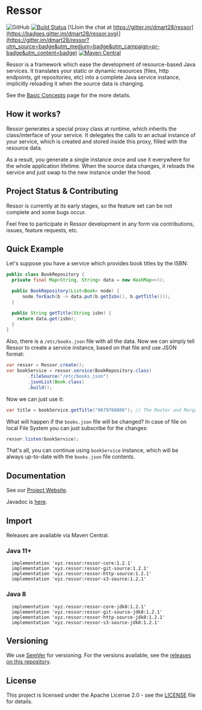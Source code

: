 # Ressor

![GitHub](https://img.shields.io/github/license/dmart28/ressor) [![Build Status](https://travis-ci.org/dmart28/ressor.svg?branch=develop)](https://travis-ci.org/dmart28/ressor) [![Join the chat at https://gitter.im/dmart28/ressor](https://badges.gitter.im/dmart28/ressor.svg)](https://gitter.im/dmart28/ressor?utm_source=badge&utm_medium=badge&utm_campaign=pr-badge&utm_content=badge) [![Maven Central](https://img.shields.io/maven-central/v/xyz.ressor/ressor-core.svg?label=Maven%20Central)](https://search.maven.org/search?q=g:%22xyz.ressor%22%20AND%20a:%22ressor-core%22)

Ressor is a framework which ease the development of resource-based Java services. It translates your static or dynamic resources (files, http endpoints, git repositories, etc) into a complete Java service instance, implicitly reloading it when the source data is changing.

See the <a href="https://docs.ressor.xyz/basic-concepts" target="_blank">Basic Concepts</a> page for the more details.

## How it works?

Ressor generates a special proxy class at runtime, which inherits the class/interface of your service. It delegates the calls to an actual instance of your service, which is created and stored inside this proxy, filled with the resource data.

As a result, you generate a single instance once and use it everywhere for the whole application lifetime. When the source data changes, it reloads the service and just swap to the new instance under the hood.

## Project Status & Contributing

Ressor is currently at its early stages, so the feature set can be not complete and some bugs occur.

Feel free to participate in Ressor development in any form via contributions, issues, feature requests, etc.

## Quick Example

Let's suppose you have a service which provides book titles by the ISBN:

```java
public class BookRepository {
  private final Map<String, String> data = new HashMap<>();

  public BookRepository(List<Book> node) {
      node.forEach(b -> data.put(b.getIsbn(), b.getTitle()));
  }

  public String getTitle(String isbn) {
    return data.get(isbn);
  }
}
```

Also, there is a `/etc/books.json` file with all the data. Now we can simply tell Ressor to create a service instance, based on that file and use JSON format:

```java
var ressor = Ressor.create();
var bookService = ressor.service(BookRepository.class)
        .fileSource("/etc/books.json")
        .jsonList(Book.class)
        .build();
```

Now we can just use it:

```java
var title = bookService.getTitle("0679760806"); // The Master and Margarita
```

What will happen if the `books.json` file will be changed? In case of file on local File System you can just subscribe for the changes:

```java
ressor.listen(bookService);
```

That's all, you can continue using `bookService` instance, which will be always up-to-date with the `books.json` file contents.

## Documentation

See our <a href="https://ressor.xyz" target="_blank">Project Website</a>.

Javadoc is <a href="https://javadoc.ressor.xyz" target="_blank">here</a>.

## Import

Releases are available via Maven Central.

### Java 11+

```
  implementation 'xyz.ressor:ressor-core:1.2.1'
  implementation 'xyz.ressor:ressor-git-source:1.2.1'
  implementation 'xyz.ressor:ressor-http-source:1.2.1'
  implementation 'xyz.ressor:ressor-s3-source:1.2.1'
```

### Java 8

```
  implementation 'xyz.ressor:ressor-core-jdk8:1.2.1'
  implementation 'xyz.ressor:ressor-git-source-jdk8:1.2.1'
  implementation 'xyz.ressor:ressor-http-source-jdk8:1.2.1'
  implementation 'xyz.ressor:ressor-s3-source-jdk8:1.2.1'
```

## Versioning

We use [SemVer](http://semver.org/) for versioning. For the versions available, see the [releases on this repository](https://github.com/dmart28/ressor/releases).

## License

This project is licensed under the Apache License 2.0 - see the [LICENSE](https://github.com/dmart28/ressor/blob/master/LICENSE) file for details.
